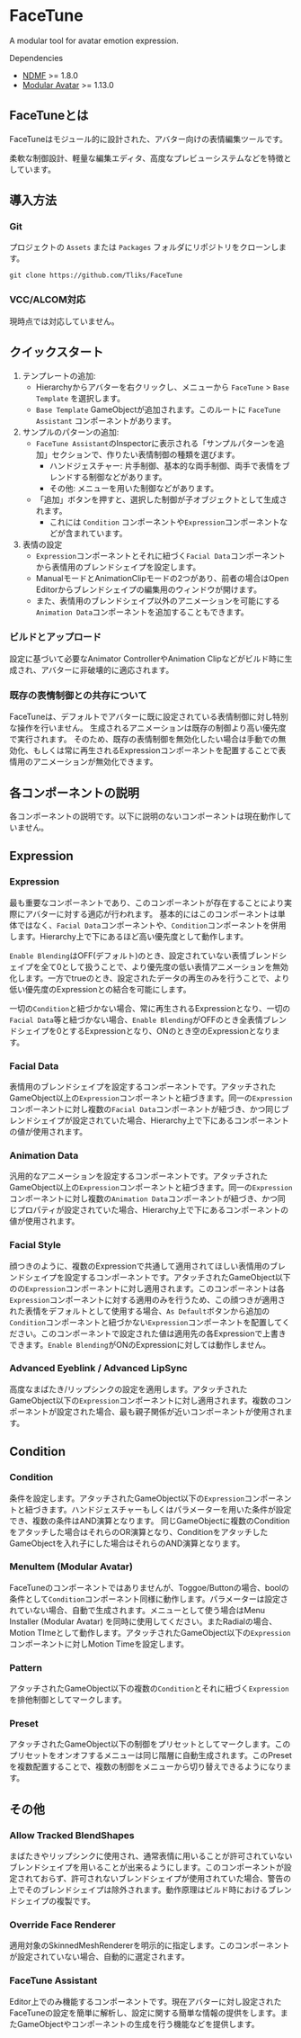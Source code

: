 FaceTune
====
A modular tool for avatar emotion expression.

Dependencies
- [NDMF](https://github.com/bdunderscore/ndmf) >= 1.8.0
- [Modular Avatar](https://github.com/bdunderscore/modular-avatar) >= 1.13.0

## FaceTuneとは
FaceTuneはモジュール的に設計された、アバター向けの表情編集ツールです。

柔軟な制御設計、軽量な編集エディタ、高度なプレビューシステムなどを特徴としています。

## 導入方法

### Git
プロジェクトの `Assets` または `Packages` フォルダにリポジトリをクローンします。
```
git clone https://github.com/Tliks/FaceTune
```

### VCC/ALCOM対応
現時点では対応していません。

## クイックスタート
1.  テンプレートの追加:
    - Hierarchyからアバターを右クリックし、メニューから `FaceTune` > `Base Template` を選択します。
    - `Base Template` GameObjectが追加されます。このルートに `FaceTune Assistant` コンポーネントがあります。
2.  サンプルのパターンの追加:
    - `FaceTune Assistant`のInspectorに表示される「サンプルパターンを追加」セクションで、作りたい表情制御の種類を選びます。
        - ハンドジェスチャー: 片手制御、基本的な両手制御、両手で表情をブレンドする制御などがあります。
        - その他: メニューを用いた制御などがあります。
    - 「追加」ボタンを押すと、選択した制御が子オブジェクトとして生成されます。
        - これには `Condition` コンポーネントや`Expression`コンポーネントなどが含まれています。
3. 表情の設定
    - `Expression`コンポーネントとそれに紐づく`Facial Data`コンポーネントから表情用のブレンドシェイプを設定します。
    - ManualモードとAnimationClipモードの2つがあり、前者の場合はOpen Editorからブレンドシェイプの編集用のウィンドウが開けます。
    - また、表情用のブレンドシェイプ以外のアニメーションを可能にする`Animation Data`コンポーネントを追加することもできます。


### ビルドとアップロード
設定に基づいて必要なAnimator ControllerやAnimation Clipなどがビルド時に生成され、アバターに非破壊的に適応されます。

### 既存の表情制御との共存について
FaceTuneは、デフォルトでアバターに既に設定されている表情制御に対し特別な操作を行いません。
生成されるアニメーションは既存の制御より高い優先度で実行されます。
そのため、既存の表情制御を無効化したい場合は手動での無効化、もしくは常に再生されるExpressionコンポーネントを配置することで表情用のアニメーションが無効化できます。

## 各コンポーネントの説明

各コンポーネントの説明です。以下に説明のないコンポーネントは現在動作していません。

## Expression

### Expression
最も重要なコンポーネントであり、このコンポーネントが存在することにより実際にアバターに対する適応が行われます。
基本的にはこのコンポーネントは単体ではなく、`Facial Data`コンポーネントや、`Condition`コンポーネントを併用します。Hierarchy上で下にあるほど高い優先度として動作します。

`Enable Blending`はOFF(デフォルト)のとき、設定されていない表情ブレンドシェイプを全て0として扱うことで、より優先度の低い表情アニメーションを無効化します。一方でtrueのとき、設定されたデータの再生のみを行うことで、より低い優先度のExpressionとの結合を可能にします。

一切の`Condition`と紐づかない場合、常に再生されるExpressionとなり、一切の`Facial Data`等と紐づかない場合、`Enable Blending`がOFFのとき全表情ブレンドシェイプを0とするExpressionとなり、ONのとき空のExpressionとなります。

### Facial Data
表情用のブレンドシェイプを設定するコンポーネントです。アタッチされたGameObject以上の`Expression`コンポーネントと紐づきます。同一の`Expression`コンポーネントに対し複数の`Facial Data`コンポーネントが紐づき、かつ同じブレンドシェイプが設定されていた場合、Hierarchy上で下にあるコンポーネントの値が使用されます。

### Animation Data
汎用的なアニメーションを設定するコンポーネントです。アタッチされたGameObject以上の`Expression`コンポーネントと紐づきます。同一の`Expression`コンポーネントに対し複数の`Animation Data`コンポーネントが紐づき、かつ同じプロパティが設定されていた場合、Hierarchy上で下にあるコンポーネントの値が使用されます。

### Facial Style
顔つきのように、複数のExpressionで共通して適用されてほしい表情用のブレンドシェイプを設定するコンポーネントです。アタッチされたGameObject以下のの`Expression`コンポーネントに対し適用されます。このコンポーネントは各`Expression`コンポーネントに対する適用のみを行うため、この顔つきが適用された表情をデフォルトとして使用する場合、`As Default`ボタンから追加の`Condition`コンポーネントと紐づかない`Expression`コンポーネントを配置してください。このコンポーネントで設定された値は適用先の各Expressionで上書きできます。`Enable Blending`がONのExpressionに対しては動作しません。

### Advanced Eyeblink / Advanced LipSync
高度なまばたき/リップシンクの設定を適用します。アタッチされたGameObject以下の`Expression`コンポーネントに対し適用されます。複数のコンポーネントが設定された場合、最も親子関係が近いコンポーネントが使用されます。

## Condition

### Condition
条件を設定します。アタッチされたGameObject以下の`Expression`コンポーネントと紐づきます。ハンドジェスチャーもしくはパラメーターを用いた条件が設定でき、複数の条件はAND演算となります。
同じGameObjectに複数のConditionをアタッチした場合はそれらのOR演算となり、ConditionをアタッチしたGameObjectを入れ子にした場合はそれらのAND演算となります。

### MenuItem (Modular Avatar)
FaceTuneのコンポーネントではありませんが、Toggoe/Buttonの場合、boolの条件として`Condition`コンポーネント同様に動作します。パラメーターは設定されていない場合、自動で生成されます。メニューとして使う場合はMenu Installer (Modular Avatar) を同時に使用してください。またRadialの場合、Motion TImeとして動作します。アタッチされたGameObject以下の`Expression`コンポーネントに対しMotion Timeを設定します。

### Pattern
アタッチされたGameObject以下の複数の`Condition`とそれに紐づく`Expression`を排他制御としてマークします。

### Preset
アタッチされたGameObject以下の制御をプリセットとしてマークします。このプリセットをオンオフするメニューは同じ階層に自動生成されます。このPresetを複数配置することで、複数の制御をメニューから切り替えできるようになります。

## その他

### Allow Tracked BlendShapes
まばたきやリップシンクに使用され、通常表情に用いることが許可されていないブレンドシェイプを用いることが出来るようにします。このコンポーネントが設定されておらず、許可されないブレンドシェイプが使用されていた場合、警告の上でそのブレンドシェイプは除外されます。動作原理はビルド時におけるブレンドシェイプの複製です。

### Override Face Renderer
適用対象のSkinnedMeshRendererを明示的に指定します。このコンポーネントが設定されていない場合、自動的に選定されます。

### FaceTune Assistant
Editor上でのみ機能するコンポーネントです。現在アバターに対し設定されたFaceTuneの設定を簡単に解析し、設定に関する簡単な情報の提供をします。またGameObjectやコンポーネントの生成を行う機能などを提供します。

